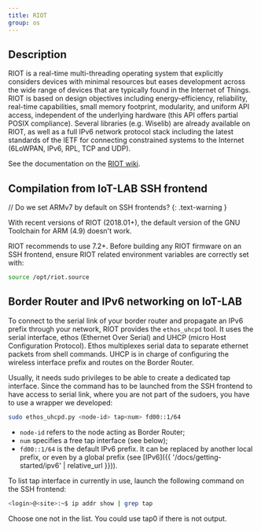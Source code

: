 ```yaml
---
title: RIOT
group: os
---
```


## Description

RIOT is a real-time multi-threading operating system that explicitly considers
devices with minimal resources but eases development across the wide range of
devices that are typically found in the Internet of Things. RIOT is based on
design objectives including energy-efficiency, reliability, real-time
capabilities, small memory footprint, modularity, and uniform API access,
independent of the underlying hardware (this API offers partial POSIX
compliance). Several libraries (e.g. Wiselib) are already available on RIOT, as
well as a full IPv6 network protocol stack including the latest standards of the
IETF for connecting constrained systems to the Internet (6LoWPAN, IPv6, RPL, TCP
and UDP).

See the documentation on the [RIOT wiki](https://github.com/RIOT-OS/RIOT/wiki).

## Compilation from IoT-LAB SSH frontend

// Do we set ARMv7 by default on SSH frontends?
{: .text-warning }

With recent versions of RIOT (2018.01+), the default version of the GNU
Toolchain for ARM (4.9) doesn't work.

RIOT recommends to use 7.2+. Before building any RIOT firmware on an SSH
frontend, ensure RIOT related environment variables are correctly set with:

```sh
source /opt/riot.source
```

## Border Router and IPv6 networking on IoT-LAB

To connect to the serial link of your border router and propagate an IPv6 prefix through your network, RIOT provides the `ethos_uhcpd` tool. It uses the serial interface, ethos (Ethernet Over Serial) and UHCP (micro Host Configuration Protocol). Ethos multiplexes serial data to separate ethernet packets from shell commands. UHCP is in charge of configuring the wireless interface prefix and routes on the Border Router.

Usually, it needs sudo privileges to be able to create a dedicated tap interface. Since the command has to be launched from the SSH frontend to have access to serial link, where you are not part of the sudoers, you have to use a wrapper we developed:

```bash
sudo ethos_uhcpd.py <node-id> tap<num> fd00::1/64
```

- `node-id` refers to the node acting as Border Router;
- `num` specifies a free tap interface (see below);
- `fd00::1/64` is the default IPv6 prefix. It can be replaced by another local prefix, or even by a global prefix (see [IPv6]({{ '/docs/getting-started/ipv6' | relative_url }})).

To list tap interface in currently in use, launch the following command on the SSH frontend:
```bash
<login>@<site>:~$ ip addr show | grep tap
```
Choose one not in the list. You could use tap0 if there is not output.
